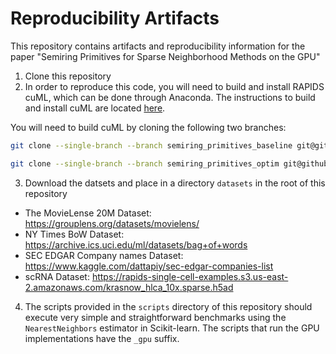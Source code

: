 # Reproducibility Artifacts

This repository contains artifacts and reproducibility information for the paper "Semiring Primitives for Sparse Neighborhood Methods on the GPU"

1. Clone this repository
2. In order to reproduce this code, you will need to build and install RAPIDS cuML, which can be done through Anaconda. The instructions to build and install cuML are located [here](https://github.com/rapidsai/cuml/blob/branch-0.19/BUILD.md).

You will need to build cuML by cloning the following two branches:
```bash
git clone --single-branch --branch semiring_primitives_baseline git@github.com:cjnolet/cuml.git cuml_baseline
```
```bash
git clone --single-branch --branch semiring_primitives_optim git@github.com:cjnolet/cuml.git cuml_optim
```

3. Download the datsets and place in a directory `datasets` in the root of this repository
  - The MovieLense 20M Dataset: https://grouplens.org/datasets/movielens/
  - NY Times BoW Dataset: https://archive.ics.uci.edu/ml/datasets/bag+of+words
  - SEC EDGAR Company names Dataset: https://www.kaggle.com/dattapiy/sec-edgar-companies-list
  - scRNA Dataset: https://rapids-single-cell-examples.s3.us-east-2.amazonaws.com/krasnow_hlca_10x.sparse.h5ad

4. The scripts provided in the `scripts` directory of this repository should execute very simple and straightforward benchmarks using the `NearestNeighbors` estimator in Scikit-learn. The scripts that run the GPU implementations have the `_gpu` suffix. 
